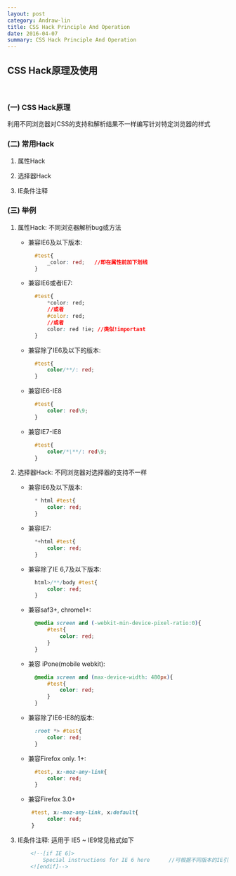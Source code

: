 ```yaml
---
layout: post
category: Andraw-lin
title: CSS Hack Principle And Operation
date: 2016-04-07
summary: CSS Hack Principle And Operation
---
```


## **CSS Hack原理及使用**
<br/>


### **(一) CSS Hack原理**


  利用不同浏览器对CSS的支持和解析结果不一样编写针对特定浏览器的样式


### **(二) 常用Hack**

  1. 属性Hack

  2. 选择器Hack

  3. IE条件注释


### **(三) 举例**

 1. 属性Hack: 不同浏览器解析bug或方法
 
    + 兼容IE6及以下版本:
    
      ```css
        #test{ 
            _color: red;   //即在属性前加下划线 
        }  
      ```
      
    + 兼容IE6或者IE7:
    
      ```css
        #test{
            *color: red;
            //或者
            #color: red;
            //或者
            color: red !ie; //类似!important
        }
      ```
      
    + 兼容除了IE6及以下的版本:
    
      ```css
        #test{
            color/**/: red;
        }
      ```
      
    + 兼容IE6-IE8
    
      ```css
        #test{
            color: red\9;
        }
      ```
      
    + 兼容IE7-IE8
    
      ```css
        #test{
            color/*\**/: red\9;
        }
      ```

 2. 选择器Hack: 不同浏览器对选择器的支持不一样

    + 兼容IE6及以下版本:
    
      ```css
        * html #test{
            color: red;
        }
      ```
      
    + 兼容IE7:
    
      ```css
        *+html #test{
            color: red;
        }
      ```
      
    + 兼容除了IE 6,7及以下版本:
    
      ```css
        html>/**/body #test{
            color: red;
        }
      ```
      
    + 兼容saf3+, chrome1+:
    
      ```css
        @media screen and (-webkit-min-device-pixel-ratio:0){
            #test{
                color: red;
            }
        }
      ```
      
    + 兼容 iPone(mobile webkit):
    
      ```css
        @media screen and (max-device-width: 480px){
            #test{
                color: red;
            }
        }
      ```
    
    + 兼容除了IE6-IE8的版本:
    
      ```css
        :root *> #test{
            color: red;
        }
      ```
    
    + 兼容Firefox only. 1+:
    
      ```css
        #test, x:-moz-any-link{
            color: red;
        }
      ```
      
    + 兼容Firefox 3.0+
    
      ```css
       #test, x:-moz-any-link, x:default{
            color: red;
       }
      ```
      

 3. IE条件注释: 适用于 IE5 ~ IE9常见格式如下

    ```html
        <!--[if IE 6]>
            Special instructions for IE 6 here      //可根据不同版本的IE引入不同样式表
        <![endif]-->
    ```